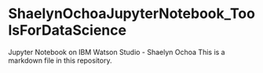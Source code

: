 # ShaelynOchoaJupyterNotebook_ToolsForDataScience
Jupyter Notebook on IBM Watson Studio - Shaelyn Ochoa 
This is a markdown file in this repository.
